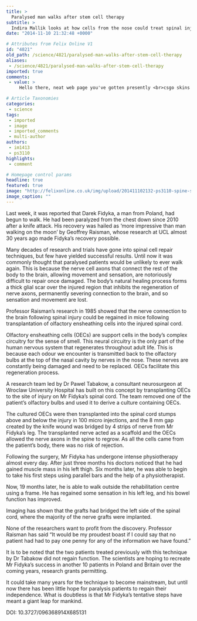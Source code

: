```yaml
---
title: >
  Paralysed man walks after stem cell therapy
subtitle: >
  Indira Mallik looks at how cells from the nose could treat spinal injuries
date: "2014-11-10 21:32:48 +0000"

# Attributes from Felix Online V1
id: "4821"
old_path: /science/4821/paralysed-man-walks-after-stem-cell-therapy
aliases:
 - /science/4821/paralysed-man-walks-after-stem-cell-therapy
imported: true
comments:
 - value: >
     Hello there, neat web page you've gotten presently <br>csgo skins ebay http://forumposzkodowanych.pl/index.php?p=/discussion/8226/nba-2k16-mt-of-georgia-basketball-players

# Article Taxonomies
categories:
 - science
tags:
 - imported
 - image
 - imported_comments
 - multi-author
authors:
 - im1413
 - ps3110
highlights:
 - comment

# Homepage control params
headline: true
featured: true
image: "http://felixonline.co.uk/img/upload/201411102132-ps3110-spine-scan.jpg"
image_caption: ""
---
```


Last week, it was reported that Darek Fidyka, a man from Poland, had begun to walk. He had been paralyzed from the chest down since 2010 after a knife attack. His recovery was hailed as ‘more impressive than man walking on the moon’ by Geoffrey Raisman, whose research at UCL almost 30 years ago made Fidyka’s recovery possible.

Many decades of research and trials have gone into spinal cell repair techniques, but few have yielded successful results. Until now it was commonly thought that paralysed patients would be unlikely to ever walk again. This is because the nerve cell axons that connect the rest of the body to the brain, allowing movement and sensation, are notoriously difficult to repair once damaged. The body’s natural healing process forms a thick glial scar over the injured region that inhibits the regeneration of nerve axons, permanently severing connection to the brain, and so sensation and movement are lost.

Professor Raisman’s research in 1985 showed that the nerve connection to the brain following spinal injury could be regained in mice following transplantation of olfactory ensheathing cells into the injured spinal cord.

Olfactory ensheathing cells (OECs) are support cells in the body’s complex circuitry for the sense of smell. This neural circuitry is the only part of the human nervous system that regenerates throughout adult life. This is because each odour we encounter is transmitted back to the olfactory bulbs at the top of the nasal cavity by nerves in the nose. These nerves are constantly being damaged and need to be replaced. OECs facilitate this regeneration process.

A research team led by Dr Pawel Tabakow, a consultant neurosurgeon at Wroclaw University Hospital has built on this concept by transplanting OECs to the site of injury on Mr Fidyka’s spinal cord. The team removed one of the patient’s olfactory bulbs and used it to derive a culture containing OECs.

The cultured OECs were then transplanted into the spinal cord stumps above and below the injury in 100 micro injections, and the 8 mm gap created by the knife wound was bridged by 4 strips of nerve from Mr Fidyka’s leg. The transplanted nerve acted as a scaffold and the OECs allowed the nerve axons in the spine to regrow. As all the cells came from the patient’s body, there was no risk of rejection.

Following the surgery, Mr Fidyka has undergone intense physiotherapy almost every day. After just three months his doctors noticed that he had gained muscle mass in his left thigh. Six months later, he was able to begin to take his first steps using parallel bars and the help of a physiotherapist.

Now, 19 months later, he is able to walk outside the rehabilitation centre using a frame. He has regained some sensation in his left leg, and his bowel function has improved.

Imaging has shown that the grafts had bridged the left side of the spinal cord, where the majority of the nerve grafts were implanted.

None of the researchers want to profit from the discovery. Professor Raisman has said “It would be my proudest boast if I could say that no patient had had to pay one penny for any of the information we have found.”

It is to be noted that the two patients treated previously with this technique by Dr Tabakow did not regain function. The scientists are hoping to recreate Mr Fidyka’s success in another 10 patients in Poland and Britain over the coming years, research grants permitting.

It could take many years for the technique to become mainstream, but until now there has been little hope for paralysis patients to regain their independence. What is doubtless is that Mr Fidyka’s tentative steps have meant a giant leap for mankind.

DOI: 10.3727/096368914X685131
